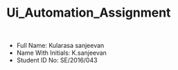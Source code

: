 # Ui_Automation_Assignment
<br>
<ul>
  <li>Full Name: Kularasa sanjeevan</li>
  <li>Name With Initials: K.sanjeevan</li>
  <li>Student ID No: SE/2016/043</li>
</ul>

